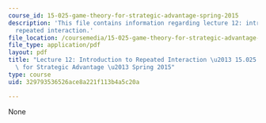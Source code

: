 ```yaml
---
course_id: 15-025-game-theory-for-strategic-advantage-spring-2015
description: 'This file contains information regarding lecture 12: introduction to
  repeated interaction.'
file_location: /coursemedia/15-025-game-theory-for-strategic-advantage-spring-2015/329793536526ace8a221f113b4a5c20a_MIT15_025S15_Lec_12.pdf
file_type: application/pdf
layout: pdf
title: "Lecture 12: Introduction to Repeated Interaction \u2013 15.025 Game Theory\
  \ for Strategic Advantage \u2013 Spring 2015"
type: course
uid: 329793536526ace8a221f113b4a5c20a

---
```

None